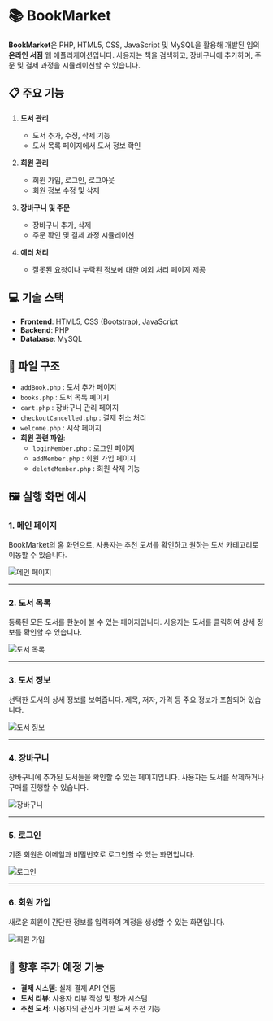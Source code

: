 # 📚 BookMarket

**BookMarket**은 PHP, HTML5, CSS, JavaScript 및 MySQL을 활용해 개발된 임의 **온라인 서점** 웹 애플리케이션입니다. 사용자는 책을 검색하고, 장바구니에 추가하며, 주문 및 결제 과정을 시뮬레이션할 수 있습니다.

## 📋 주요 기능

1. **도서 관리**
   - 도서 추가, 수정, 삭제 기능
   - 도서 목록 페이지에서 도서 정보 확인

2. **회원 관리**
   - 회원 가입, 로그인, 로그아웃
   - 회원 정보 수정 및 삭제

3. **장바구니 및 주문**
   - 장바구니 추가, 삭제
   - 주문 확인 및 결제 과정 시뮬레이션

4. **에러 처리**
   - 잘못된 요청이나 누락된 정보에 대한 예외 처리 페이지 제공

## 💻 기술 스택

- **Frontend**: HTML5, CSS (Bootstrap), JavaScript
- **Backend**: PHP
- **Database**: MySQL

## 📂 파일 구조

- `addBook.php` : 도서 추가 페이지
- `books.php` : 도서 목록 페이지
- `cart.php` : 장바구니 관리 페이지
- `checkoutCancelled.php` : 결제 취소 처리
- `welcome.php` : 시작 페이지
- **회원 관련 파일**:
  - `loginMember.php` : 로그인 페이지
  - `addMember.php` : 회원 가입 페이지
  - `deleteMember.php` : 회원 삭제 기능

## 🖼️ 실행 화면 예시

### 1. 메인 페이지
BookMarket의 홈 화면으로, 사용자는 추천 도서를 확인하고 원하는 도서 카테고리로 이동할 수 있습니다.

![메인 페이지](resources/images/홈.png)

---

### 2. 도서 목록
등록된 모든 도서를 한눈에 볼 수 있는 페이지입니다. 사용자는 도서를 클릭하여 상세 정보를 확인할 수 있습니다.

![도서 목록](resources/images/도서목록.png)

---

### 3. 도서 정보
선택한 도서의 상세 정보를 보여줍니다. 제목, 저자, 가격 등 주요 정보가 포함되어 있습니다.

![도서 정보](resources/images/도서정보.png)

---

### 4. 장바구니
장바구니에 추가된 도서들을 확인할 수 있는 페이지입니다. 사용자는 도서를 삭제하거나 구매를 진행할 수 있습니다.

![장바구니](resources/images/장바구니.png)

---

### 5. 로그인
기존 회원은 이메일과 비밀번호로 로그인할 수 있는 화면입니다.

![로그인](resources/images/로그인.png)

---

### 6. 회원 가입
새로운 회원이 간단한 정보를 입력하여 계정을 생성할 수 있는 화면입니다.

![회원 가입](resources/images/회원변경.png)

## 🚀 향후 추가 예정 기능

- **결제 시스템**: 실제 결제 API 연동
- **도서 리뷰**: 사용자 리뷰 작성 및 평가 시스템
- **추천 도서**: 사용자의 관심사 기반 도서 추천 기능


